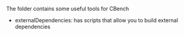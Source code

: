 The folder contains some useful tools for CBench
 - externalDependencies: has scripts that allow you to build external dependencies

